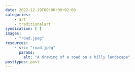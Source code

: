 ```yaml
---
date: 2022-12-19T00:00:00+02:00
categories:
    - art
    - traditionalart
syndication: [ ]
images:
    - "road.jpeg"
resources:
    - src: "road.jpeg"
      params:
        alt: "A drawing of a road on a hilly landscape"
posttypes: post
---
```

